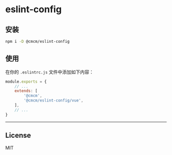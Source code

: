 # eslint-config

## 安装

```sh
npm i -D @cmcm/eslint-config
```

## 使用

在你的 `.eslintrc.js` 文件中添加如下内容：

```js
module.exports = {
	// ...
	extends: [
		'@cmcm',
		'@cmcm/eslint-config/vue',
	],
    // ...
}
```

***

## License

MIT
